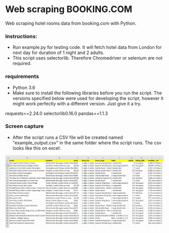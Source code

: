 # Web scraping BOOKING.COM

Web scraping hotel rooms data from booking.com with Python.

### Instructions:

* Run example.py for testing code. It will fetch hotel data from London for next day for duration of 1 night and 2 adults.
* This script uses selectorlib. Therefore Chromedriver or selenium are not required.


### requirements

* Python 3.6
* Make sure to install the following libraries before you run the script. The versions specified below were used for developing the script, however it might work perfectly with a different version. Just give it a try.

requests==2.24.0
selectorlib0.16.0
pandas==1.1.3


### Screen capture

* After the script runs a CSV file will be created named "example_output.csv" in the same folder where the script runs. The csv looks like this on excel:

![screen_capture](https://github.com/manuelsilverio/scraping_booking.com/blob/main/Capture.PNG)


